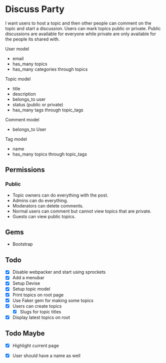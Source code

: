 
# Discuss Party
I want users to host a topic and then other people can comment on the topic and start a discussion. Users can mark topics public or private. Public discussions are available for everyone while private are only available for the people its shared with.

User model
- email
- has_many topics
- has_many categories through topics

Topic model
- title
- description
- belongs_to user
- status (public or private)
- has_many tags through topic_tags

Comment model
- belongs_to User

Tag model
- name
- has_many topics through topic_tags

## Permissions
### Public
- Topic owners can do everything with the post.
- Admins can do everything.
- Moderators can delete comments.
- Normal users can comment but cannot view topics that are private.
- Guests can view public topics.

## Gems
- Bootstrap

## Todo
- [x] Disable webpacker and start using sprockets
- [x] Add a menubar
- [x] Setup Devise
- [x] Setup topic model
- [x] Print topics on root page
- [x] Use Faker gem for making some topics
- [x] Users can create topics
    - [x] Slugs for topic titles
- [x] Display latest topics on root

## Todo Maybe
- [x] Highlight current page
- [x] User should have a name as well

